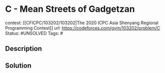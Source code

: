 # C - Mean Streets of Gadgetzan

contest: [[CFICPC/103202/103202|The 2020 ICPC Asia Shenyang Regional Programming Contest]]
url: https://codeforces.com/gym/103202/problem/C
Status: #UNSOLVED
Tags: #

## Description

## Solution

